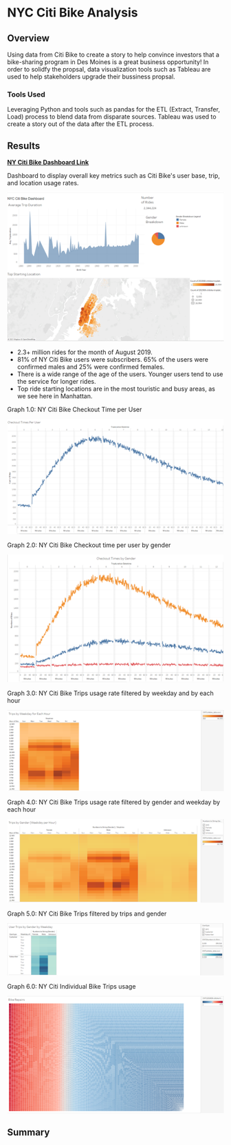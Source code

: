# NYC Citi Bike Analysis 

## Overview 
Using data from Citi Bike to create a story to help convince investors that a bike-sharing program in Des Moines is a great business opportunity! In order to solidfy the propsal, data visualization tools such as Tableau are used to help stakeholders upgrade their bussiness propsal. 

### Tools Used 
Leveraging Python and tools such as pandas for the ETL (Extract, Transfer, Load) process to blend data from disparate sources. Tableau was used to create a story out of the data after the ETL process. 

## Results 
**[NY Citi Bike Dashboard Link](https://public.tableau.com/app/profile/justin.yen/viz/NYCCitiBikeDashboard_16370415658170/NYCCitiBike?publish=yes)**

Dashboard to display overall key metrics such as Citi Bike's user base, trip, and location usage rates.

![NY Citi Bike Dashboard](https://github.com/just-yen/bikesharing/blob/main/Resources/NYC%20Citi%20Bike%20Dashboard.PNG)

- 2.3+ million rides for the month of August 2019.
- 81% of NY Citi Bike users were subscribers. 65% of the users were confirmed males and 25% were confirmed females.
- There is a wide range of the age of the users. Younger users tend to use the service for longer rides.
- Top ride starting locations are in the most touristic and busy areas, as we see here in Manhattan.


Graph 1.0: NY Citi Bike Checkout Time per User 

![NY Citi Bike Checkout Time Per User](https://github.com/just-yen/bikesharing/blob/main/Resources/Checkout%20time%20by%20User%20Overall.PNG)

Graph 2.0: NY Citi Bike Checkout time per user by gender

![NY Citi Bike Checkout Gender Overall](https://github.com/just-yen/bikesharing/blob/main/Resources/Checkout%20times%20by%20Gender%20Overall.PNG)

Graph 3.0: NY Citi Bike Trips usage rate filtered by weekday and by each hour

![NY Citi Bike Trips by Weekday for Each Hour](https://github.com/just-yen/bikesharing/blob/main/Resources/Trips%20by%20Weekday%20for%20Each%20Hour.PNG)

Graph 4.0: NY Citi Bike Trips usage rate filtered by gender and weekday by each hour

![NY Citi Bike Trips by Gender Weekday per Hour](https://github.com/just-yen/bikesharing/blob/main/Resources/Trips%20by%20Gender%20(Weekday%20per%20Hour).PNG)

Graph 5.0: NY Citi Bike Trips filtered by trips and gender 

![NY Citi User Trips by Gender by Weekday](https://github.com/just-yen/bikesharing/blob/main/Resources/User%20Trips%20by%20Gender%20by%20Weekday.PNG)

Graph 6.0: NY Citi Individual Bike Trips usage 

![NY Citi Bike Repairs](https://github.com/just-yen/bikesharing/blob/main/Resources/Bike%20Repairs.PNG)

## Summary 


